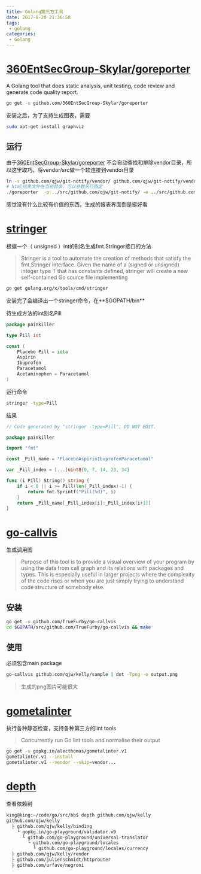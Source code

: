 ```yaml
---
title: Golang第三方工具
date: 2017-8-20 21:36:58
tags:
 - golang
categories:
 - Golang
---
```


# [360EntSecGroup-Skylar/goreporter](https://github.com/360EntSecGroup-Skylar/goreporter)

A Golang tool that does static analysis, unit testing, code review and generate code quality report.
``` bash
go get -u github.com/360EntSecGroup-Skylar/goreporter
```

安装之后，为了支持生成图表，需要
``` bash
sudo apt-get install graphviz
```

## 运行
由于[360EntSecGroup-Skylar/goreporter](https://github.com/360EntSecGroup-Skylar/goreporter) 不会自动查找和排除vendor目录，所以这里取巧，将vendor/src做一个软连接到vendor目录
``` bash
ln -s github.com/qjw/git-notify/vendor/ github.com/qjw/git-notify/vendor/src
# html结果文件在当前目录，可以参数另行指定
./goreporter  -p ../src/github.com/qjw/git-notify/ -e ../src/github.com/qjw/git-notify/vendor/  -f html
```

感觉没有什么比较有价值的东西，生成的报表界面倒是挺好看

# [stringer](https://godoc.org/golang.org/x/tools/cmd/stringer)

根据一个（ unsigned ）int的别名生成fmt.Stringer接口的方法

> Stringer is a tool to automate the creation of methods that satisfy the fmt.Stringer interface. Given the name of a (signed or unsigned) integer type T that has constants defined, stringer will create a new self-contained Go source file implementing

``` bash
go get golang.org/x/tools/cmd/stringer
```
安装完了会编译出一个stringer命令，在**$GOPATH/bin**

待生成方法的int别名Pill
``` go
package painkiller

type Pill int

const (
	Placebo Pill = iota
	Aspirin
	Ibuprofen
	Paracetamol
	Acetaminophen = Paracetamol
)
```

运行命令
``` bash
stringer -type=Pill
```

结果
``` go
// Code generated by "stringer -type=Pill"; DO NOT EDIT.

package painkiller

import "fmt"

const _Pill_name = "PlaceboAspirinIbuprofenParacetamol"

var _Pill_index = [...]uint8{0, 7, 14, 23, 34}

func (i Pill) String() string {
	if i < 0 || i >= Pill(len(_Pill_index)-1) {
		return fmt.Sprintf("Pill(%d)", i)
	}
	return _Pill_name[_Pill_index[i]:_Pill_index[i+1]]
}
```

# [go-callvis](https://github.com/TrueFurby/go-callvis)

生成调用图

> Purpose of this tool is to provide a visual overview of your program by using the data from call graph and its relations with packages and types. This is especially useful in larger projects where the complexity of the code rises or when you are just simply trying to understand code structure of somebody else.

## 安装
``` bash
go get -u github.com/TrueFurby/go-callvis
cd $GOPATH/src/github.com/TrueFurby/go-callvis && make
```

## 使用

必须包含main package

``` bash
go-callvis github.com/qjw/kelly/sample | dot -Tpng -o output.png
```

> 生成的png图片可能很大

# [gometalinter](https://github.com/alecthomas/gometalinter)

执行各种静态检查，支持各种第三方的lint tools

> Concurrently run Go lint tools and normalise their output

``` bash
go get -u gopkg.in/alecthomas/gometalinter.v1
gometalinter.v1 --install
gometalinter.v1 --vendor --skip=vendor... 
```

# [depth](https://github.com/KyleBanks/depth)

查看依赖树

``` bash
king@king:~/code/go/src/bb$ depth github.com/qjw/kelly
github.com/qjw/kelly
  ├ github.com/qjw/kelly/binding
    └ gopkg.in/go-playground/validator.v9
      └ github.com/go-playground/universal-translator
        └ github.com/go-playground/locales
          └ github.com/go-playground/locales/currency
  ├ github.com/qjw/kelly/render
  ├ github.com/julienschmidt/httprouter
  ├ github.com/urfave/negroni
```
